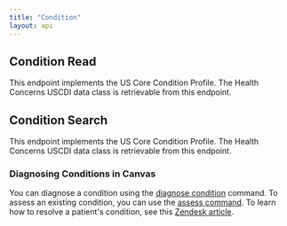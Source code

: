 ```yaml
---
title: "Condition"
layout: api
---
```

## Condition Read

This endpoint implements the US Core Condition Profile. The Health Concerns USCDI data class is retrievable from this endpoint.

## Condition Search

This endpoint implements the US Core Condition Profile. The Health Concerns USCDI data class is retrievable from this endpoint.

### Diagnosing Conditions in Canvas

You can diagnose a condition using the [diagnose condition](https://canvas-medical.zendesk.com/hc/en-us/articles/360057089133-Making-a-Diagnosis) command. To assess an existing condition, you can use the [assess command](https://canvas-medical.zendesk.com/hc/en-us/articles/360055230394-Assess-a-Patient-Condition). To learn how to resolve a patient's condition, see this [Zendesk article](https://canvas-medical.zendesk.com/hc/en-us/articles/360055709554-Resolving-a-Patient-Condition).